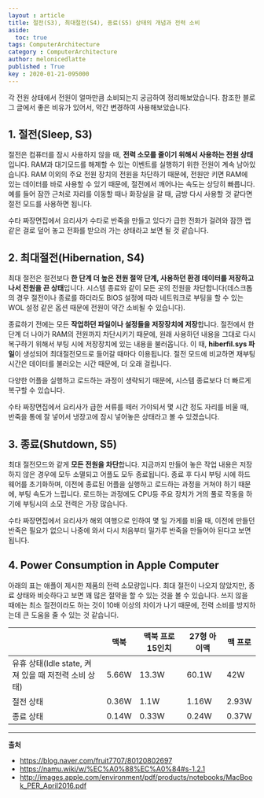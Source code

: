 ```yaml
---
layout : article
title: 절전(S3), 최대절전(S4), 종료(S5) 상태의 개념과 전력 소비
aside:
  toc: true
tags: ComputerArchitecture
category : ComputerArchitecture
author: melonicedlatte
published : True
key : 2020-01-21-095000
---
```


각 전원 상태에서 전원이 얼마만큼 소비되는지 궁금하여 정리해보았습니다. 참조한 블로그 글에서 좋은 비유가 있어서, 약간 변경하여 사용해보았습니다. 

## 1. 절전(Sleep, S3)

절전은 컴퓨터를 잠시 사용하지 않을 때, **전력 소모를 줄이기 위해서 사용하는 전원 상태**입니다. RAM과 대기모드를 해제할 수 있는 이벤트를 실행하기 위한 전원이 계속 남아있습니다. RAM 이외의 주요 전원 장치의 전원을 차단하기 때문에, 전원만 키면 RAM에 있는 데이터를 바로 사용할 수 있기 때문에, 절전에서 깨어나는 속도는 상당히 빠릅니다. 예를 들어 잠깐 근처로 자리를 이동할 때나 화장실을 갈 때, 금방 다시 사용할 것 같다면 절전 모드를 사용하면 됩니다.  

수타 짜장면집에서 요리사가 수타로 반죽을 만들고 있다가 급한 전화가 걸려와 잠깐 랩 같은 걸로 덮어 놓고 전화를 받으러 가는 상태라고 보면 될 것 같습니다.

## 2. 최대절전(Hibernation, S4)

최대 절전은 절전보다 **한 단계 더 높은 전원 절약 단계, 사용하던 환경 데이터를 저장하고 나서 전원을 끈 상태**입니다. 시스템 종료와 같이 모든 곳의 전원을 차단합니다(데스크톱의 경우 절전이나 종료를 하더라도 BIOS 설정에 따라 네트워크로 부팅을 할 수 있는 WOL 설정 같은 옵션 때문에 전원이 약간 소비될 수 있습니다). 

종료하기 전에는 모든 **작업하던 파일이나 설정들을 저장장치에 저장**합니다. 절전에서 한 단계 더 나아가 RAM의 전원까지 차단시키기 때문에, 원래 사용하던 내용을 그대로 다시 복구하기 위해서 부팅 시에 저장장치에 있는 내용을 불러옵니다. 이 때, **hiberfil.sys 파일**이 생성되어 최대절전모드로 들어갈 때마다 이용됩니다. 절전 모드에 비교하면 재부팅시간은 데이터를 불러오는 시간 때문에, 더 오래 걸립니다. 

다양한 어플을 실행하고 로드하는 과정이 생략되기 때문에, 시스템 종료보다 더 빠르게 복구할 수 있습니다. 

수타 짜장면집에서 요리사가 급한 서류를 떼러 가야되서 몇 시간 정도 자리를 비울 때, 반죽을 통에 잘 넣어서 냉장고에 잠시 넣어놓은 상태라고 볼 수 있겠습니다.

## 3. 종료(Shutdown, S5)

최대 절전모드와 같게 **모든 전원을 차단**합니다. 지금까지 만들어 놓은 작업 내용은 저장하지 않은 경우에 모두 소멸되고 어플도 모두 종료됩니다. 종료 후 다시 부팅 시에 하드웨어를 초기화하며, 이전에 종료된 어플을 실행하고 로드하는 과정을 거쳐야 하기 때문에, 부팅 속도가 느립니다. 로드하는 과정에도 CPU등 주요 장치가 거의 풀로 작동을 하기에 부팅시의 소모 전력은 가장 많습니다.

수타 짜장면집에서 요리사가 해외 여행으로 인하여 몇 일 가게를 비울 때, 이전에 만들던 반죽은 필요가 없으니 나중에 와서 다시 처음부터 밀가루 반죽을 만들어야 된다고 보면 됩니다.

## 4. Power Consumption in Apple Computer

아래의 표는 애플이 제시한 제품의 전력 소모량입니다. 최대 절전이 나오지 않았지만, 종료 상태와 비슷하다고 보면 꽤 많은 절약을 할 수 있는 것을 볼 수 있습니다. 쓰지 않을 때에는 최소 절전이라도 하는 것이 10배 이상의 차이가 나기 때문에, 전력 소비를 방지하는데 큰 도움을 줄 수 있는 것 같습니다. 

|  |맥북|맥북 프로 15인치|27형 아이맥|맥 프로|
|--|--|--|--|--|
|유휴 상태(Idle state, 켜져 있을 때 저전력 소비 상태)|5.66W|13.3W|60.1W|42W|
|절전 상태|0.36W|1.1W|1.16W|2.93W|
|종료 상태|0.14W|0.33W|0.24W|0.37W|

---
**출처**
- https://blog.naver.com/fruit7707/80120802697
- https://namu.wiki/w/%EC%A0%88%EC%A0%84#s-1.2.1
- http://images.apple.com/environment/pdf/products/notebooks/MacBook_PER_April2016.pdf
